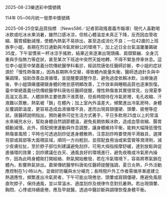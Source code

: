 
2025-08-23樂透彩中獎號碼

                                
114年 05~06月統一發票中獎號碼
                             
2025-08-25空氣品質指標
                              〔News586／記者郭政隆嘉義市報導〕現代人喜歡喝冰飲或吃冰水果消暑，雖然口感冰涼，但核心體溫並未真正下降，反而因血管收縮、腸胃蠕動減慢，使體內熱氣不易排出，甚至造成消化不良；一位42歲的上班族李小姐，長期在烈日通勤與冷氣房辦公的環境下，加上近日全台氣溫屢屢飆破35度，下午習慣來一杯冰涼手搖飲，結果近來逐漸出現頭痛、肩頸緊繃、全身沉重與手指無力等症狀，甚至某次下班途中突然天旋地轉，不得不緊急停車休息。這位李小姐至中榮嘉義分院傳統醫學科看診，經該院唐佑任醫師診斷，李小姐的症狀源於「慢性熱傷害」，因為長期熱冷交替，導致體內能量失衡，醫師透過針灸與中藥調理，協助改善血液循環，並提醒要調整作息、避免過度依賴冰飲，治療幾週後，李小姐頭痛僵硬跟身體的倦怠感明顯改善，工作效率與睡眠品質也逐漸恢復。臺中榮總嘉義分院傳統醫學科唐佑任醫師提醒，慢性熱傷害其實很常見，台灣夏季高溫又高濕，人體排熱主要依靠汗液蒸發，但長時間待在冷氣房裡，毛孔收縮、汗液難以蒸散，熱氣被「鎖」在體內；加上室內外溫差大，頻繁進出冷氣房時，身體反覆調節溫度，更容易造成血液循環不良，進而出現肩頸僵硬、頭暈、疲倦等症狀。唐醫師說明指出，預防暑熱可從生活方式著手，平日多飲用25度以上的常溫水來補充水分，幫助身體自然調節體溫，避免長期依賴冰飲，造成血管收縮、腸胃蠕動減慢。此外，搭配規律運動與作息調整，讓身體維持平衡，能夠大幅降低慢性熱傷害風險；平時也可透過刮痧促進身體散熱，注意刮痧時要使用平滑器具，選擇背部或肩部等大面積區域，順同一方向輕刮，並搭配食用油或紫雲膏等潤滑劑，減少皮膚拉扯，至於脖子部位則建議避免刮痧，可用大拇指按摩舒緩，達到放鬆與促進循環的效果；刮痧建議在白天、通風良好的環境進行，避免夜晚或冷氣房內操作，因為此時身體剛打開經絡、熱氣開始散發，若在冷氣環境下，容易將寒氣鎖在體內，影響熱氣排出。嘉榮傳統醫學科唐佑任醫師提醒強調，夏日炎熱，戶外活動應控制在1小時以內，並做好防曬與水分補充；長時間戶外工作者需循序漸進建立熱適應性，頻繁進出冷氣房者，下午可能出現倦怠、頭暈或肩頸僵硬，應避免風扇直吹脖子，保持通風，並以常溫水、適度刮痧及規律作息對抗暑熱。若出現頭暈、胸悶、心悸或持續疲倦，應及早就醫，透過中醫診斷與調理恢復身體平衡。